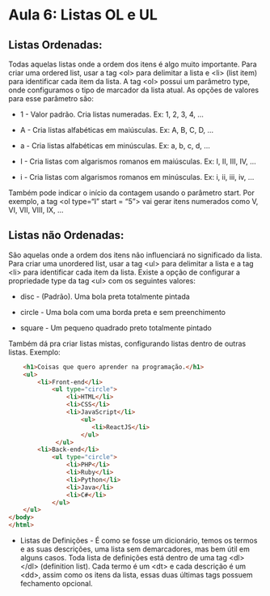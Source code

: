 # Aula 6: Listas OL e UL

## Listas Ordenadas:

Todas aquelas listas onde a ordem dos itens é algo muito importante. Para criar uma ordered list, usar a tag &lt;ol&gt; para delimitar a lista e &lt;li&gt; (list item) para identificar cada item da lista. A tag &lt;ol&gt; possui um parâmetro type, onde configuramos o tipo de marcador da lista atual. As opções de valores para esse parâmetro são:

* 1 - Valor padrão. Cria listas numeradas. Ex: 1, 2, 3, 4, … 

* A - Cria listas alfabéticas em maiúsculas. Ex: A, B, C, D, … 

* a - Cria listas alfabéticas em minúsculas. Ex: a, b, c, d, … 

* I - Cria listas com algarismos romanos em maiúsculas. Ex: I, II, III, IV, … 

* i - Cria listas com algarismos romanos em minúsculas. Ex: i, ii, iii, iv, … 

Também pode indicar o início da contagem usando o parâmetro start. Por exemplo, a tag &lt;ol type=“I” start = “5”&gt; vai gerar itens numerados como V, VI, VII, VIII, IX, … 


## Listas não Ordenadas:

São aquelas onde a ordem dos itens não influenciará no significado da lista. Para criar uma unordered list, usar a tag &lt;ul&gt; para delimitar a lista e a tag &lt;li&gt; para identificar cada item da lista. Existe a opção de configurar a propriedade type da tag &lt;ul&gt; com os seguintes valores: 

* disc - (Padrão). Uma bola preta totalmente pintada 

* circle - Uma bola com uma borda preta e sem preenchimento 

* square - Um pequeno quadrado preto totalmente pintado 
 
Também dá pra criar listas mistas, configurando listas dentro de outras listas. Exemplo: 
~~~html 
    <h1>Coisas que quero aprender na programação.</h1>
    <ul>
        <li>Front-end</li>
            <ul type="circle">
                <li>HTML</li>
                <li>CSS</li>
                <li>JavaScript</li>
                    <ul>
                       <li>ReactJS</li> 
                    </ul>
             </ul>
        <li>Back-end</li>
            <ul type="circle">
                <li>PHP</li>
                <li>Ruby</li>
                <li>Python</li>
                <li>Java</li>
                <li>C#</li>
            </ul>
    </ul>
</body>
</html>
~~~
 



* Listas de Definições - É como se fosse um dicionário, temos os termos e as suas descrições, uma lista sem demarcadores, mas bem útil em alguns casos. Toda lista de definições está dentro de uma tag &lt;dl&gt; &lt;/dl&gt; (definition list). Cada termo é um &lt;dt&gt; e cada descrição é um &lt;dd&gt;, assim como os itens da lista, essas duas últimas tags possuem fechamento opcional. 
 
